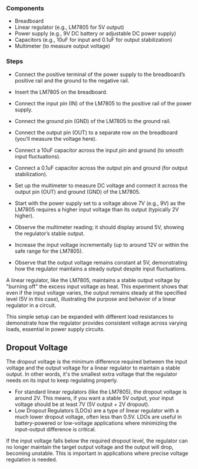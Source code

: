
### Components

- Breadboard
- Linear regulator (e.g., LM7805 for 5V output)
- Power supply (e.g., 9V DC battery or adjustable DC power supply)
- Capacitors (e.g., 10uF for input and 0.1uF for output stabilization)
- Multimeter (to measure output voltage)

### Steps

   - Connect the positive terminal of the power supply to the breadboard’s positive rail and the ground to the negative rail.

   - Insert the LM7805 on the breadboard.
   - Connect the input pin (IN) of the LM7805 to the positive rail of the power supply.
   - Connect the ground pin (GND) of the LM7805 to the ground rail.
   - Connect the output pin (OUT) to a separate row on the breadboard (you'll measure the voltage here).

   - Connect a 10uF capacitor across the input pin and ground (to smooth input fluctuations).
   - Connect a 0.1uF capacitor across the output pin and ground (for output stabilization).

   - Set up the multimeter to measure DC voltage and connect it across the output pin (OUT) and ground (GND) of the LM7805.

   - Start with the power supply set to a voltage above 7V (e.g., 9V) as the LM7805 requires a higher input voltage than its output (typically 2V higher).
   - Observe the multimeter reading; it should display around 5V, showing the regulator’s stable output.

   - Increase the input voltage incrementally (up to around 12V or within the safe range for the LM7805).
   - Observe that the output voltage remains constant at 5V, demonstrating how the regulator maintains a steady output despite input fluctuations.

A linear regulator, like the LM7805, maintains a stable output voltage by "burning off" the excess input voltage as heat. This experiment shows that even if the input voltage varies, the output remains steady at the specified level (5V in this case), illustrating the purpose and behavior of a linear regulator in a circuit.

This simple setup can be expanded with different load resistances to demonstrate how the regulator provides consistent voltage across varying loads, essential in power supply circuits.

## Dropout Voltage

The dropout voltage is the minimum difference required between the input voltage and the output voltage for a linear regulator to maintain a stable output. In other words, it's the smallest extra voltage that the regulator needs on its input to keep regulating properly.

- For standard linear regulators (like the LM7805), the dropout voltage is around 2V. This means, if you want a stable 5V output, your input voltage should be at least 7V (5V output + 2V dropout).
- Low Dropout Regulators (LDOs) are a type of linear regulator with a much lower dropout voltage, often less than 0.5V. LDOs are useful in battery-powered or low-voltage applications where minimizing the input-output difference is critical.

If the input voltage falls below the required dropout level, the regulator can no longer maintain the target output voltage and the output will drop, becoming unstable. This is important in applications where precise voltage regulation is needed.
